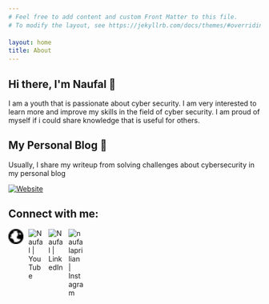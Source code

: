 ```yaml
---
# Feel free to add content and custom Front Matter to this file.
# To modify the layout, see https://jekyllrb.com/docs/themes/#overriding-theme-defaults

layout: home
title: About
---
```

## Hi there, I'm Naufal 👋 
I am a youth that is passionate about cyber security. I am very interested to learn more and improve my skills in the field of cyber security. I am proud of myself if i could share knowledge that is useful for others.

## My Personal Blog 📖
Usually, I share my writeup from solving challenges about cybersecurity in my personal blog

[![Website](https://img.shields.io/website?label=n0ppp.github.io&style=for-the-badge&url=https%3A%2F%2Fn0ppp.github.io)](https://n0ppp.github.io/)


## Connect with me:

[<img align="left" alt="n0ppp.github.io" width="30px" src="https://raw.githubusercontent.com/iconic/open-iconic/master/svg/globe.svg"  />][website]
[<img align="left" alt="Naufal | YouTube" width="30px" src="https://cdn.jsdelivr.net/npm/simple-icons@v3/icons/youtube.svg" style="margin-left:10px"/>][youtube]
[<img align="left" alt="Naufal | LinkedIn" width="30px" src="https://cdn.jsdelivr.net/npm/simple-icons@v3/icons/linkedin.svg" style="margin-left:10px" />][linkedin]
[<img align="left" alt="naufalaprilian | Instagram" width="30px" src="https://cdn.jsdelivr.net/npm/simple-icons@v3/icons/instagram.svg" style="margin-left:10px" />][instagram]

<br />




[website]: https://n0ppp.github.io
[youtube]: https://www.youtube.com/channel/UCbDLt2BHly3lQFuCkw5VwgA/playlists
[instagram]: https://www.instagram.com/naufalaprilian/
[linkedin]: https://www.linkedin.com/in/naufal-aprilian-marsa-mahendra-b374821a0/

